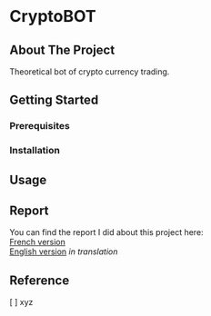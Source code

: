 <br />
<h1 align="left">CryptoBOT</h1>

## About The Project
Theoretical bot of crypto currency trading.

## Getting Started

### Prerequisites

### Installation

## Usage

## Report
You can find the report I did about this project here: </br>
[French version]() </br>
[English version]() *in translation*

## Reference
[ ] xyz
